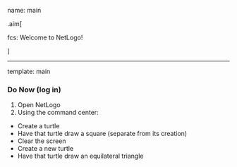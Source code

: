 name: main

.aim[<div>
fcs: Welcome to NetLogo!
</div>]

---
template: main

### Do Now (log in)
1. Open NetLogo
2. Using the command center:
  - Create a turtle
  - Have that turtle draw a square (separate from its creation)
  - Clear the screen
  - Create a new turtle
  - Have that turtle draw an equilateral triangle
